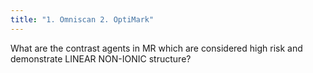 ```yaml
---
title: "1. Omniscan 2. OptiMark"
---
```

What are the contrast agents in MR which are considered high risk and demonstrate LINEAR NON-IONIC structure?

